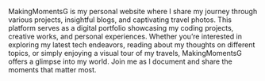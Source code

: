 
MakingMomentsG is my personal website where I share my journey through various projects, insightful blogs, and captivating travel photos. This platform serves as a digital portfolio showcasing my coding projects, creative works, and personal experiences. Whether you’re interested in exploring my latest tech endeavors, reading about my thoughts on different topics, or simply enjoying a visual tour of my travels, MakingMomentsG offers a glimpse into my world. Join me as I document and share the moments that matter most.